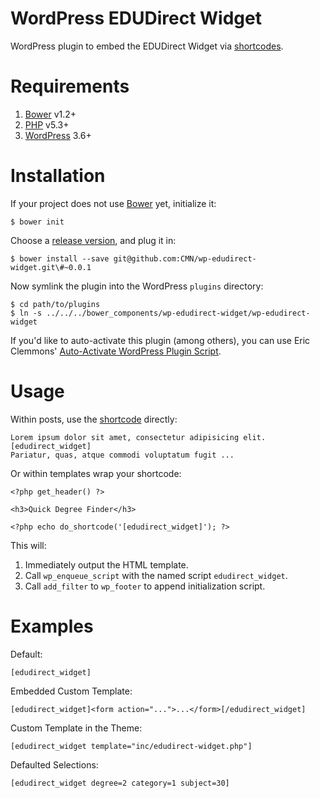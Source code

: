 WordPress EDUDirect Widget
==========================

WordPress plugin to embed the EDUDirect Widget via [shortcodes][5].


# Requirements

1. [Bower][1] v1.2+
2. [PHP][2] v5.3+
3. [WordPress][3] 3.6+


# Installation

If your project does not use [Bower][1] yet, initialize it:

    $ bower init

Choose a [release version][4], and plug it in:

    $ bower install --save git@github.com:CMN/wp-edudirect-widget.git\#~0.0.1

Now symlink the plugin into the WordPress `plugins` directory:

    $ cd path/to/plugins
    $ ln -s ../../../bower_components/wp-edudirect-widget/wp-edudirect-widget


If you'd like to auto-activate this plugin (among others), you can use
Eric Clemmons' [Auto-Activate WordPress Plugin Script][6].


# Usage

Within posts, use the [shortcode][5] directly:

    Lorem ipsum dolor sit amet, consectetur adipisicing elit.
    [edudirect_widget]
    Pariatur, quas, atque commodi voluptatum fugit ...


Or within templates wrap your shortcode:

    <?php get_header() ?>

    <h3>Quick Degree Finder</h3>

    <?php echo do_shortcode('[edudirect_widget]'); ?>


This will:

1. Immediately output the HTML template.
2. Call `wp_enqueue_script` with the named script `edudirect_widget`.
3. Call `add_filter` to `wp_footer` to append initialization script.


# Examples

Default:

    [edudirect_widget]

Embedded Custom Template:

    [edudirect_widget]<form action="...">...</form>[/edudirect_widget]

Custom Template in the Theme:

    [edudirect_widget template="inc/edudirect-widget.php"]

Defaulted Selections:

    [edudirect_widget degree=2 category=1 subject=30]



[1]: http://bower.io/
[2]: http://www.php.net/
[3]: http://wordpress.org/
[4]: https://github.com/CMN/wp-edudirect-widget/releases
[5]: http://codex.wordpress.org/Shortcode_API
[6]: https://gist.github.com/ericclemmons/6275346
